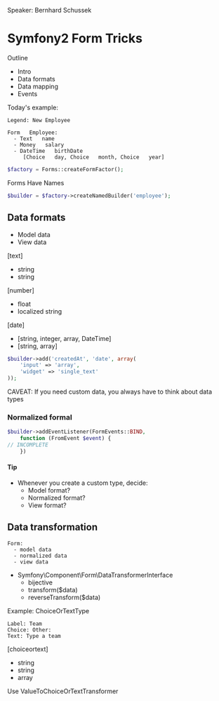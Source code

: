 Speaker: Bernhard Schussek

# Symfony2 Form Tricks

Outline
- Intro
- Data formats
- Data mapping
- Events

Today's example:

```
Legend: New Employee

Form   Employee:
  - Text   name
  - Money   salary
  - DateTime   birthDate
     [Choice   day, Choice   month, Choice   year]
```

``` php
$factory = Forms::createFormFactor();
```

Forms Have Names

``` php
$builder = $factory->createNamedBuilder('employee');
```


## Data formats
- Model data
- View data

[text]
- string
- string

[number]
- float
- localized string

[date]
- [string, integer, array, DateTime]
- [string, array]

``` php
$builder->add('createdAt', 'date', array(
	'input' => 'array',
	'widget' => 'single_text'
));
```

CAVEAT: If you need custom data, you always have to think about data types

### Normalized formal

``` php
$builder->addEventListener(FormEvents::BIND,
	function (FromEvent $event) {
// INCOMPLETE
	})
```

#### Tip

- Whenever you create a custom type, decide:
  - Model format?
  - Normalized format?
  - View format?

## Data transformation

```
Form:
  - model data
  - normalized data
  - view data
```

- Symfony\Component\Form\DataTransformerInterface
  - bijective
  - transform($data)
  - reverseTransform($data)

Example: ChoiceOrTextType

```
Label: Team
Choice: Other:
Text: Type a team
```

[choiceortext]
- string
- string
- array

Use ValueToChoiceOrTextTransformer
